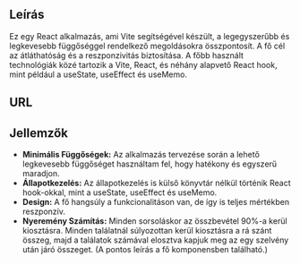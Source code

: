 ## Leírás

Ez egy React alkalmazás, ami Vite segítségével készült, a legegyszerűbb és legkevesebb függőséggel rendelkező megoldásokra összpontosít. A fő cél az átláthatóság és a reszponzivitás biztosítása. A főbb használt technológiák közé tartozik a Vite, React, és néhány alapvető React hook, mint például a useState, useEffect és useMemo.

## URL



## Jellemzők

- **Minimális Függőségek:** Az alkalmazás tervezése során a lehető legkevesebb függőséget használtam fel, hogy hatékony és egyszerű maradjon.
- **Állapotkezelés:** Az állapotkezelés is külső könyvtár nélkül történik React hook-okkal, mint a useState, useEffect és useMemo.
- **Design:** A fő hangsúly a funkcionalitáson van, de így is teljes mértékben reszponzív.
- **Nyeremény Számítás:** Minden sorsoláskor az összbevétel 90%-a kerül kiosztásra. Minden találatnál súlyozottan kerül kiosztásra a rá szánt összeg, majd a találatok számával elosztva kapjuk meg az egy szelvény után járó összeget. (A pontos leírás a fő komponensben található.)